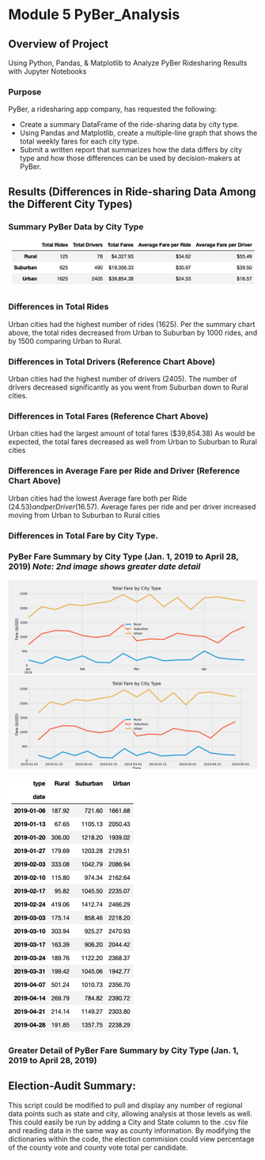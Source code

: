 # Module 5 PyBer_Analysis

## Overview of Project
Using Python, Pandas, & Matplotlib to Analyze PyBer Ridesharing Results with Jupyter Notebooks

### Purpose
PyBer, a ridesharing app company, has requested the following:
* Create a summary DataFrame of the ride-sharing data by city type.
* Using Pandas and Matplotlib, create a multiple-line graph that shows the total weekly fares for each city type.
* Submit a written report that summarizes how the data differs by city type and how those differences can be used by decision-makers at PyBer.
 
## Results (Differences in Ride-sharing Data Among the Different City Types)

### Summary PyBer Data by City Type
![Pyber_summery_DataFrame](analysis/PyBer_summary_analysis.png)

### Differences in Total Rides
Urban cities had the highest number of rides (1625).
Per the summary chart above, the total rides decreased from Urban to Suburban by 1000 rides, and by 1500 comparing Urban to Rural.

### Differences in Total Drivers (Reference Chart Above)
Urban cities had the highest number of drivers (2405).
The number of drivers decreased significantly as you went from Suburban down to Rural cities.

### Differences in Total Fares (Reference Chart Above)
Urban cities had the largest amount of total fares ($39,854.38)
As would be expected, the total fares decreased as well from Urban to Suburban to Rural cities

### Differences in Average Fare per Ride and Driver (Reference Chart Above)
Urban cities had the lowest Average fare both per Ride ($24.53) and per Driver ($16.57).
Average fares per ride and per driver increased moving from Urban to Suburban to Rural cities

### Differences in Total Fare by City Type.

### PyBer Fare Summary by City Type (Jan. 1, 2019 to April 28, 2019) ***Note: 2nd image shows greater date detail***
![PyBer_fare_summary](analysis/PyBer_fare_summary.png)   ![PyBer_fare_summary_ObjOr.](analysis/PyBer_fare_summary_object_oriented.png)

![PyBer_graph_data](analysis/PyBer_graph_data.png)

### Greater Detail of PyBer Fare Summary by City Type (Jan. 1, 2019 to April 28, 2019)


## Election-Audit Summary: 
This script could be modified to pull and display any number of regional data points such as state and city, allowing analysis at those levels as well.  This could easily be run by adding a City and State column to the .csv file and reading data in the same way as county information.
By modifying the dictionaries within the code, the election commision could view percentage of the county vote and county vote total per candidate. 

